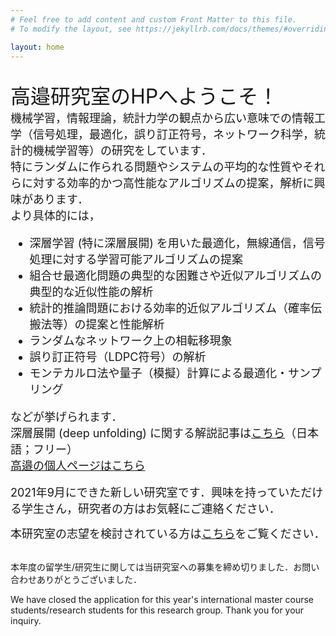 ```yaml
---
# Feel free to add content and custom Front Matter to this file.
# To modify the layout, see https://jekyllrb.com/docs/themes/#overriding-theme-defaults

layout: home
---
```

<br>
<head>
<title>高邉研究室HP</title>
</head>

<font size="6">
高邉研究室のHPへようこそ！
</font><br>


<font size="4">
機械学習，情報理論，統計力学の観点から広い意味での情報工学（信号処理，最適化，誤り訂正符号，ネットワーク科学，統計的機械学習等）の研究をしています．
</font><br>


<font size="4">
特にランダムに作られる問題やシステムの平均的な性質やそれらに対する効率的かつ高性能なアルゴリズムの提案，解析に興味があります．
</font><br>

<font size="4">
より具体的には，
<ul>
<li> 深層学習 (特に深層展開) を用いた最適化，無線通信，信号処理に対する学習可能アルゴリズムの提案</li>
<li> 組合せ最適化問題の典型的な困難さや近似アルゴリズムの典型的な近似性能の解析</li>
<li> 統計的推論問題における効率的近似アルゴリズム（確率伝搬法等）の提案と性能解析</li>
<li> ランダムなネットワーク上の相転移現象</li>
<li> 誤り訂正符号（LDPC符号）の解析</li>
<li> モンテカルロ法や量子（模擬）計算による最適化・サンプリング</li>
</ul>
などが挙げられます．<br>
深層展開 (deep unfolding) に関する解説記事は<a href="https://www.jstage.jst.go.jp/article/essfr/14/1/14_60/_article/-char/ja">こちら</a>（日本語；フリー）
</font><br>

<font size="4">
<a href="./takabe_main.html">高邉の個人ページはこちら</a>
</font><br><br>

<font size="4">
2021年9月にできた新しい研究室です．興味を持っていただける学生さん，研究者の方はお気軽にご連絡ください．

本研究室の志望を検討されている方は<a href="./4applicants.html">こちら</a>をご覧ください．
</font><br><br>

本年度の留学生/研究生に関しては当研究室への募集を締め切りました．お問い合わせありがとうございました．<br>

We have closed the application for this year's international master course students/research students for this research group. Thank you for your inquiry.<br>
